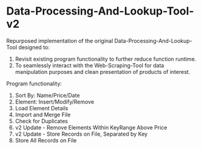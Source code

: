 # Data-Processing-And-Lookup-Tool-v2

Repurposed implementation of the original Data-Processing-And-Lookup-Tool designed to:  
1. Revisit existing program functionality to further reduce function runtime.
2. To seamlessly interact with the Web-Scraping-Tool for data manipulation purposes and clean presentation of products of interest.  

Program functionality:
1. Sort By: Name/Price/Date
2. Element: Insert/Modify/Remove
3. Load Element Details
4. Import and Merge File
5. Check for Duplicates
6. v2 Update - Remove Elements Within KeyRange Above Price
7. v2 Update - Store Records on File, Separated by Key
8. Store All Records on File
